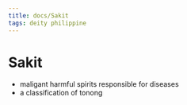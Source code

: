 ```yaml
---
title: docs/Sakit
tags: deity philippine
---
```


# Sakit
- maligant harmful spirits responsible for diseases
- a classification of tonong